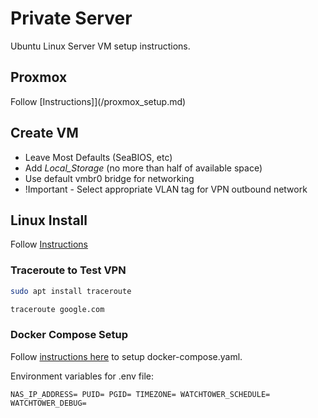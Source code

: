 # Private Server

Ubuntu Linux Server VM setup instructions.

## Proxmox

Follow [Instructions]](/proxmox_setup.md)

## Create VM

* Leave Most Defaults (SeaBIOS, etc)
* Add *Local_Storage* (no more than half of available space)
* Use default vmbr0 bridge for networking
* !Important - Select appropriate VLAN tag for VPN outbound network

## Linux Install

Follow [Instructions](/linux_setup.md)

### Traceroute to Test VPN

```bash
sudo apt install traceroute
```

```bash
traceroute google.com
```

### Docker Compose Setup

Follow [instructions here](/docker_compose.md) to setup docker-compose.yaml.

Environment variables for .env file:

`
NAS_IP_ADDRESS=
PUID=
PGID=
TIMEZONE=
WATCHTOWER_SCHEDULE=
WATCHTOWER_DEBUG=
`
